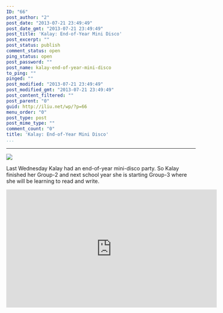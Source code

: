 ```yaml
---
ID: "66"
post_author: "2"
post_date: "2013-07-21 23:49:49"
post_date_gmt: "2013-07-21 23:49:49"
post_title: 'Kalay: End-of-Year Mini Disco'
post_excerpt: ""
post_status: publish
comment_status: open
ping_status: open
post_password: ""
post_name: kalay-end-of-year-mini-disco
to_ping: ""
pinged: ""
post_modified: "2013-07-21 23:49:49"
post_modified_gmt: "2013-07-21 23:49:49"
post_content_filtered: ""
post_parent: "0"
guid: http://iliu.net/wp/?p=66
menu_order: "0"
post_type: post
post_mime_type: ""
comment_count: "0"
title: 'Kalay: End-of-Year Mini Disco'
...
```

---

<img src="{{ site.url }}/img/2013/IMG0213.jpg" />

Last Wednesday Kalay had an end-of-year mini-disco party. So Kalay finished her Group-2 and next school year she is starting Group-3 where she will be learning to read and write.

<iframe width="560" height="315" src="https://www.youtube.com/embed/ol50Qsl6BXQ" frameborder="0" allow="autoplay; encrypted-media" allowfullscreen></iframe>
